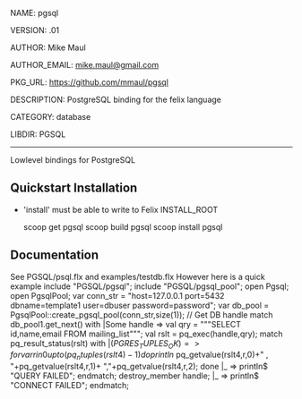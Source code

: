 NAME: pgsql

VERSION: .01  

AUTHOR: Mike Maul

AUTHOR_EMAIL: mike.maul@gmail.com

PKG_URL: https://github.com/mmaul/pgsql

DESCRIPTION: PostgreSQL binding for the felix language

CATEGORY: database

LIBDIR: PGSQL

-----
Lowlevel bindings for PostgreSQL

## Quickstart Installation ##
* 'install' must be able to write to Felix INSTALL_ROOT

    scoop get pgsql
    scoop build pgsql
    scoop install pgsql

## Documentation ##
See PGSQL/psql.flx and examples/testdb.flx
However here is a quick example
    include "PGSQL/pgsql";
    include "PGSQL/pgsql_pool";
    open Pgsql;
    open PgsqlPool;
    var conn_str = "host=127.0.0.1 port=5432 dbname=template1 user=dbuser password=password";
    var db_pool = PgsqlPool::create_pgsql_pool(conn_str,size(1));
    // Get DB handle 
    match db_pool1.get_next() with
    |Some handle => 
      val qry = """SELECT id,name,email FROM mailing_list""";
      val rslt = pq_exec(handle,qry);
      match pq_result_status(rslt) with
      |$(PGRES_TUPLES_OK) => 
        for var r in 0 upto (pq_ntuples(rslt4)-1) do
          println$ pq_getvalue(rslt4,r,0)+" , "+pq_getvalue(rslt4,r,1)+ 
            ","+pq_getvalue(rslt4,r,2);
        done
      |_ => println$ "QUERY FAILED";
      endmatch;
      destroy_member handle;
    |_ => println$ "CONNECT FAILED";
    endmatch;
    
  

